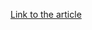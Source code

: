 [Link to the article](https://threat.boutique/2025/01/case-study-tackling-extension-infections-with-a-budget-friendly-scratch-project)
